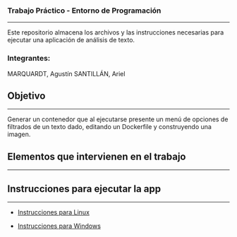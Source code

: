 ### Trabajo Práctico - Entorno de Programación

------------

Este repositorio almacena los archivos y las instrucciones necesarias para ejecutar una aplicación de análisis de texto.

### Integrantes:
MARQUARDT, Agustín
SANTILLÁN, Ariel

## Objetivo
------------
Generar un contenedor que al ejecutarse presente un menú de
opciones de filtrados de un texto dado, editando un Dockerfile y construyendo una imagen.

## Elementos que intervienen en el trabajo
------------

## Instrucciones para ejecutar la app
------------
- [Instrucciones para Linux](https://docs.google.com/document/d/1Oq6zlN8SXxvrO_g4fOfdr6FT5gEtbn9vbKisz6WVBkQ/edit?usp=sharing)

- [Instrucciones para Windows](https://docs.google.com/document/d/11aPtY6XZkI9eT2EMg3psbiM-YxjxXMwH2p-dHKfg7WM/edit?usp=sharing)


